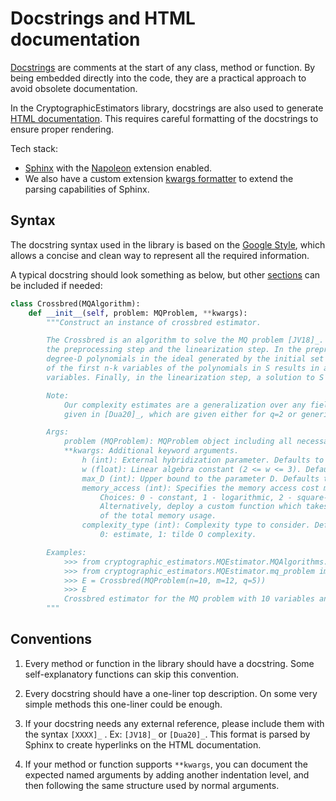# Docstrings and HTML documentation

[Docstrings](https://en.wikipedia.org/wiki/Docstring#Python) are comments at the
start of any class, method or function. By being embedded directly into the
code, they are a practical approach to avoid obsolete documentation.

In the CryptographicEstimators library, docstrings are also used to generate
[HTML documentation](https://crypto-tii.github.io/CryptographicEstimators/).
This requires careful formatting of the docstrings to ensure proper rendering.

Tech stack:

- [Sphinx](https://www.sphinx-doc.org/en/master/index.html) with the
  [Napoleon](https://www.sphinx-doc.org/en/master/usage/extensions/napoleon.html#sections)
  extension enabled.
- We also have a custom extension [kwargs formatter](../kwargs_formatter.py) to
  extend the parsing capabilities of Sphinx.

## Syntax

The docstring syntax used in the library is based on the
[Google Style](https://www.sphinx-doc.org/en/master/usage/extensions/example_google.html),
which allows a concise and clean way to represent all the required information.

A typical docstring should look something as below, but other
[sections](%22https://www.sphinx-doc.org/en/master/usage/extensions/napoleon.html#docstring-sections%22)
can be included if needed:

```python
class Crossbred(MQAlgorithm):
    def __init__(self, problem: MQProblem, **kwargs):
        """Construct an instance of crossbred estimator.

        The Crossbred is an algorithm to solve the MQ problem [JV18]_. This algorithm consists of two steps:
        the preprocessing step and the linearization step. In the preprocessing step, we find a set S of
        degree-D polynomials in the ideal generated by the initial set of polynomials. Every specialization
        of the first n-k variables of the polynomials in S results in a set S' of degree-d polynomials in k
        variables. Finally, in the linearization step, a solution to S' is found by direct linearization.

        Note:
            Our complexity estimates are a generalization over any field of size q of the complexity formulas
            given in [Dua20]_, which are given either for q=2 or generic fields.

        Args:
            problem (MQProblem): MQProblem object including all necessary parameters.
            **kwargs: Additional keyword arguments.
                h (int): External hybridization parameter. Defaults to 0.
                w (float): Linear algebra constant (2 <= w <= 3). Defaults to 2.81.
                max_D (int): Upper bound to the parameter D. Defaults to 20.
                memory_access (int): Specifies the memory access cost model. Defaults to 0.
                    Choices: 0 - constant, 1 - logarithmic, 2 - square-root, 3 - cube-root.
                    Alternatively, deploy a custom function which takes as input the logarithm
                    of the total memory usage.
                complexity_type (int): Complexity type to consider. Defaults to 0.
                    0: estimate, 1: tilde O complexity.

        Examples:
            >>> from cryptographic_estimators.MQEstimator.MQAlgorithms.crossbred import Crossbred
            >>> from cryptographic_estimators.MQEstimator.mq_problem import MQProblem
            >>> E = Crossbred(MQProblem(n=10, m=12, q=5))
            >>> E
            Crossbred estimator for the MQ problem with 10 variables and 12 polynomials
        """
```

## Conventions

1. Every method or function in the library should have a docstring. Some
   self-explanatory functions can skip this convention.

2. Every docstring should have a one-liner top description. On some very simple
   methods this one-liner could be enough.

3. If your docstring needs any external reference, please include them with the
   syntax `[XXXX]_` . Ex: `[JV18]_` or `[Dua20]_`. This format is parsed by
   Sphinx to create hyperlinks on the HTML documentation.

4. If your method or function supports `**kwargs`, you can document the expected
   named arguments by adding another indentation level, and then following the
   same structure used by normal arguments.
